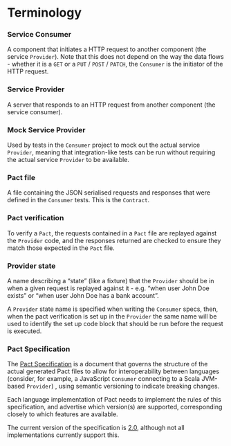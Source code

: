 # Terminology

### Service Consumer
A component that initiates a HTTP request to another component (the service `Provider`). Note that this does not depend on the way the data flows - whether it is a `GET` or a `PUT` / `POST` / `PATCH`, the `Consumer` is the initiator of the HTTP request.

### Service Provider
A server that responds to an HTTP request from another component (the service consumer).

### Mock Service Provider
Used by tests in the `Consumer` project to mock out the actual service `Provider`, meaning that integration-like tests can be run without requiring the actual service `Provider` to be available.

### Pact file
A file containing the JSON serialised requests and responses that were defined in the `Consumer` tests. This is the `Contract`.

### Pact verification
To verify a `Pact`, the requests contained in a `Pact` file are replayed against the `Provider` code, and the responses returned are checked to ensure they match those expected in the `Pact` file.

### Provider state
A name describing a “state” (like a fixture) that the `Provider` should be in when a given request is replayed against it - e.g. “when user John Doe exists” or “when user John Doe has a bank account”.

A `Provider` state name is specified when writing the `Consumer` specs, then, when the pact verification is set up in the `Provider` the same name will be used to identify the set up code block that should be run before the request is executed.

### Pact Specification

The [Pact Specification](https://github.com/pact-foundation/pact-specification) is a document that governs the structure of the actual generated Pact files to allow for interoperability between languages (consider, for example, a JavaScript `Consumer` connecting to a Scala JVM-based `Provider`) , using semantic versioning to indicate breaking changes.

Each language implementation of Pact needs to implement the rules of this specification, and advertise which version(s) are supported, corresponding closely to which features are available.

The current version of the specification is [2.0](https://github.com/pact-foundation/pact-specification/tree/version-2), although not all implementations currently support this.
